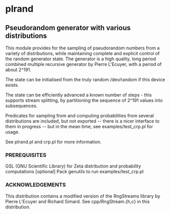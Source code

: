 # plrand
## Pseudorandom generator with various distributions

This module provides for the sampling of pseudorandom numbers from a
variety of distributions, while maintaining complete and explicit control
of the random generator state. The generator is a high quality, long
period combined multiple recursive generator by Pierre L'Ecuyer,
with a period of about 2^191.

The state can be initialised from the truly random /dev/random if this 
device exists.

The state can be efficiently advanced a known number of steps - this
supports stream splitting, by partitioning the sequence of 2^191
values into subsequences.

Predicates for sampling from and computing probabilities from several
distributions are included, but not exported -- there is a nicer interface
to them in progress -- but in the mean time, see examples/test_crp.pl
for usage.

See plrand.pl and crp.pl for more information.

### PREREQUISITES

GSL (GNU Scientific Library) for Zeta distribution and probability computations [optional]
Pack genutils to run examples/test_crp.pl


### ACKNOWLEDGEMENTS

This distribution contains a modified version of the RngStreams library
by Pierre L'Ecuyer and Richard Simard. See cpp/RngStream.{h,c} in this
distribution.
